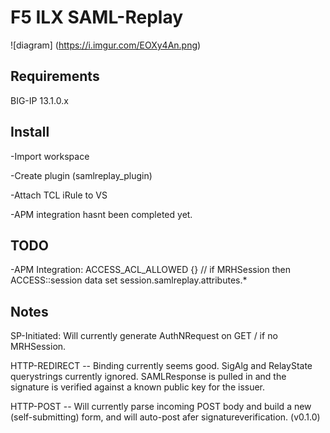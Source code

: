 # F5 ILX SAML-Replay
![diagram]
(https://i.imgur.com/EOXy4An.png)

## Requirements
BIG-IP 13.1.0.x

## Install
-Import workspace

-Create plugin (samlreplay_plugin)

-Attach TCL iRule to VS

-APM integration hasnt been completed yet.

## TODO
-APM Integration: ACCESS_ACL_ALLOWED {} // if MRHSession then ACCESS::session data set session.samlreplay.attributes.*

## Notes

SP-Initiated:  Will currently generate AuthNRequest on GET / if no MRHSession.  

HTTP-REDIRECT -- Binding currently seems good.  SigAlg and RelayState querystrings currently ignored.  SAMLResponse is pulled in and the signature is verified against a known public key for the issuer.

HTTP-POST -- Will currently parse incoming POST body and build a new (self-submitting) form, and will auto-post afer signatureverification.  (v0.1.0)
